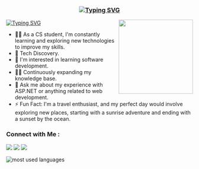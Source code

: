 
<link rel="preconnect" href="https://fonts.googleapis.com">
<link rel="preconnect" href="https://fonts.gstatic.com" crossorigin>
<link href="https://fonts.googleapis.com/css2?family=Kalam:wght@300;400;700&display=swap" rel="stylesheet">


<h3 align="center">
<a href="https://git.io/typing-svg"><img src="https://readme-typing-svg.demolab.com?font=Kalam&weight=500&duration=4000&pause=10000&color=F7F7F7&width=435&lines=Welcome+to+Beshoy+Safwat's+profile!+" alt="Typing SVG" /></a>
</h3>
<a href="https://git.io/typing-svg"><img src="https://readme-typing-svg.demolab.com?font=Fira+Code&weight=600&size=25&duration=5500&pause=1500&color=ED3D00&width=750&lines=Focusing+on+.NET+Development.;Always+Learning+New+Things+" alt="Typing SVG" /></a>
<img width="200" align="right" src="https://media1.tenor.com/m/kjXMU4dl8lAAAAAC/hello-world.gif">

- 👨‍💻 As a CS student, I'm constantly learning and exploring new technologies to improve my skills.
- 🧠 Tech Discovery.
- 🌱 I'm interested in learning software development.
- 🏋‍♀ Continuously expanding my knowledge base.
- 💬 Ask me about my experience with ASP.NET or anything related to web development.
- ⚡ Fun Fact: I'm a travel enthusiast, and my perfect day would involve exploring new places, starting with a sunrise adventure and ending with a sunset by the ocean.
  
### Connect with Me :

<a href="https://www.linkedin.com/in/beshoy-safwat-18146a246/" target="_blank"><img src="https://img.shields.io/badge/-Beshoy%20Safwat-0077B5?style=for-the-badge&logo=Linkedin&logoColor=#1a293a"/></a>
<a href="https://t.me/BeshoySafwat1" target="_blank"><img src="https://img.shields.io/badge/-Beshoy%20Safwat-0077B5?style=for-the-badge&logo=Telegram&logoColor=white"/></a>
<a href="https:beshoosafwat0@gmail.com" target="_blank"><img src="https://img.shields.io/badge/-Beshoy%20Safwat-0077B5?style=for-the-badge&logo=Gmail&logoColor=orange"/></a>

<img align="left" src="https://github-readme-stats.vercel.app/api/top-langs?username=BeshoySafwat&show_icons=true&locale=en&layout=compact&theme=radical" alt="most used languages" />
